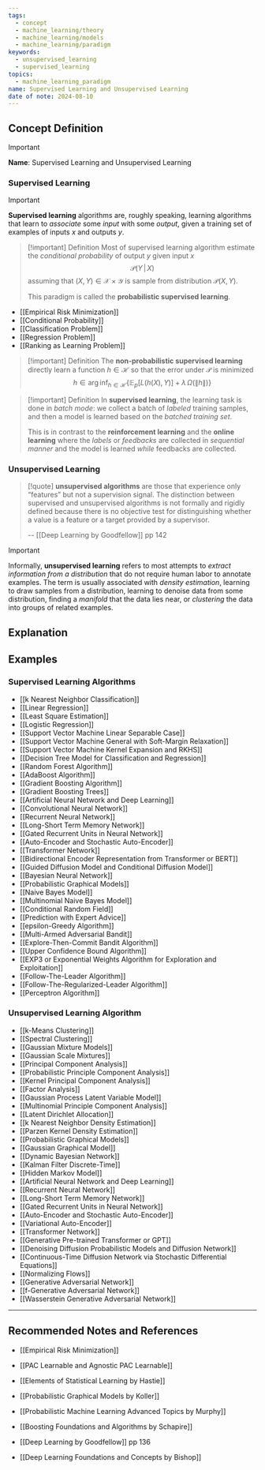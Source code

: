 ```yaml
---
tags:
  - concept
  - machine_learning/theory
  - machine_learning/models
  - machine_learning/paradigm
keywords:
  - unsupervised_learning
  - supervised_learning
topics:
  - machine_learning_paradigm
name: Supervised Learning and Unsupervised Learning
date of note: 2024-08-10
---
```


## Concept Definition

>[!important]
>**Name**: Supervised Learning and Unsupervised Learning

### Supervised Learning

>[!important]
>**Supervised learning** algorithms are, roughly speaking, learning algorithms that learn to *associate* some *input* with some *output*, given a training set of examples of inputs $x$ and outputs $y$.

>[!important] Definition
>Most of supervised learning algorithm estimate the *conditional probability* of output $y$ given input $x$ $$\mathcal{P}(Y\,|\,X)$$ assuming that $(X, Y)\in \mathcal{X}\times \mathcal{Y}$ is sample from distribution $\mathcal{P}(X, Y).$
>
>This paradigm is called the **probabilistic supervised learning**.
 
- [[Empirical Risk Minimization]]
- [[Conditional Probability]]
- [[Classification Problem]]
- [[Regression Problem]]
- [[Ranking as Learning Problem]]

>[!important] Definition
>The **non-probabilistic supervised learning** directly learn a function $h\in \mathcal{H}$ so that the error under $\mathcal{P}$ is minimized
>$$
>h \in \arg\inf_{h\in \mathcal{H}}\left\{ \mathbb{E}_{ p }\left[ L(h(X), Y)  \right] + \lambda\,\Omega \left(\lVert h \rVert  \right)\right\} 
>$$

>[!important] Definition
>In **supervised learning**, the learning task is done in *batch mode*: we collect a batch of *labeled* training samples, and then a model is learned based on the *batched training set*.
>
>This is in contrast to the **reinforcement learning** and the **online learning** where the *labels* or *feedbacks* are collected in *sequential manner*  and the model is learned *while* feedbacks are collected.



### Unsupervised Learning

>[!quote]
>**unsupervised algorithms** are those that experience only “features” but not a supervision signal. The distinction between supervised and unsupervised algorithms is not formally and rigidly defined because there is no objective test for distinguishing whether a value is a feature or a target provided by a supervisor.
>
>-- [[Deep Learning by Goodfellow]] pp 142

>[!important] 
>Informally, **unsupervised learning** refers to most attempts to *extract information from a distribution* that do not require human labor to annotate examples. The term is usually associated with *density estimation*, learning to draw samples from a distribution, learning to denoise data from some distribution, finding a *manifold* that the data lies near, or *clustering* the data into groups of related examples.




## Explanation


## Examples

### Supervised Learning Algorithms

- [[k Nearest Neighbor Classification]]
- [[Linear Regression]]
- [[Least Square Estimation]]
- [[Logistic Regression]]
- [[Support Vector Machine Linear Separable Case]]
- [[Support Vector Machine General with Soft-Margin Relaxation]]
- [[Support Vector Machine Kernel Expansion and RKHS]]
- [[Decision Tree Model for Classification and Regression]]
- [[Random Forest Algorithm]]
- [[AdaBoost Algorithm]]
- [[Gradient Boosting Algorithm]]
- [[Gradient Boosting Trees]]
- [[Artificial Neural Network and Deep Learning]]
- [[Convolutional Neural Network]]
- [[Recurrent Neural Network]]
- [[Long-Short Term Memory Network]]
- [[Gated Recurrent Units in Neural Network]]
- [[Auto-Encoder and Stochastic Auto-Encoder]]
- [[Transformer Network]]
- [[Bidirectional Encoder Representation from Transformer or BERT]]
- [[Guided Diffusion Model and Conditional Diffusion Model]]
- [[Bayesian Neural Network]]
- [[Probabilistic Graphical Models]]
- [[Naive Bayes Model]]
- [[Multinomial Naive Bayes Model]]
- [[Conditional Random Field]]
- [[Prediction with Expert Advice]]
- [[epsilon-Greedy Algorithm]]
- [[Multi-Armed Adversarial Bandit]]
- [[Explore-Then-Commit Bandit Algorithm]]
- [[Upper Confidence Bound Algorithm]]
- [[EXP3 or Exponential Weights Algorithm for Exploration and Exploitation]]
- [[Follow-The-Leader Algorithm]]
- [[Follow-The-Regularized-Leader Algorithm]]
- [[Perceptron Algorithm]]



### Unsupervised Learning Algorithm

- [[k-Means Clustering]]
- [[Spectral Clustering]]
- [[Gaussian Mixture Models]]
- [[Gaussian Scale Mixtures]]
- [[Principal Component Analysis]]
- [[Probabilistic Principle Component Analysis]]
- [[Kernel Principal Component Analysis]]
- [[Factor Analysis]]
- [[Gaussian Process Latent Variable Model]]
- [[Multinomial Principle Component Analysis]]
- [[Latent Dirichlet Allocation]]
- [[k Nearest Neighbor Density Estimation]]
- [[Parzen Kernel Density Estimation]]
- [[Probabilistic Graphical Models]]
- [[Gaussian Graphical Model]]
- [[Dynamic Bayesian Network]]
- [[Kalman Filter Discrete-Time]]
- [[Hidden Markov Model]]
- [[Artificial Neural Network and Deep Learning]]
- [[Recurrent Neural Network]]
- [[Long-Short Term Memory Network]]
- [[Gated Recurrent Units in Neural Network]]
- [[Auto-Encoder and Stochastic Auto-Encoder]]
- [[Variational Auto-Encoder]]
- [[Transformer Network]]
- [[Generative Pre-trained Transformer or GPT]]
- [[Denoising Diffusion Probabilistic Models and Diffusion Network]]
- [[Continuous-Time Diffusion Network via Stochastic Differential Equations]]
- [[Normalizing Flows]]
- [[Generative Adversarial Network]]
- [[f-Generative Adversarial Network]]
- [[Wasserstein Generative Adversarial Network]]





-----------
##  Recommended Notes and References


- [[Empirical Risk Minimization]]
- [[PAC Learnable and Agnostic PAC Learnable]]

- [[Elements of Statistical Learning by Hastie]]
- [[Probabilistic Graphical Models by Koller]]
- [[Probabilistic Machine Learning Advanced Topics by Murphy]]
- [[Boosting Foundations and Algorithms by Schapire]]
- [[Deep Learning by Goodfellow]] pp 136
- [[Deep Learning Foundations and Concepts by Bishop]]